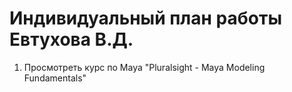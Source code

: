 # Индивидуальный план работы Евтухова В.Д.
1) Просмотреть курс по Maya  "Pluralsight - Maya Modeling Fundamentals"



